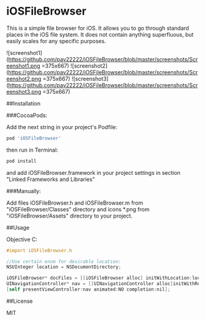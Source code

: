 # iOSFileBrowser
This is a simple file browser for iOS. It allows you to go through standard places in the iOS file system. It does not contain anything superfluous, but easily scales for any specific purposes.

![screenshot1](https://github.com/pav22222/iOSFileBrowser/blob/master/screenshots/Screenshot1.png =375x667)
![screenshot2](https://github.com/pav22222/iOSFileBrowser/blob/master/screenshots/Screenshot2.png =375x667)
![screenshot3](https://github.com/pav22222/iOSFileBrowser/blob/master/screenshots/Screenshot3.png =375x667)


##Installation

###CocoaPods:

Add the next string in your project's Podfile:

```sh
pod 'iOSFileBrowser'
```

then run in Terminal:

```ruby
pod install
```

and add iOSFileBrowser.framework in your project settings in section "Linked Frameworks and Libraries"

###Manually:

Add files iOSFileBrowser.h and iOSFileBrowser.m from "iOSFileBrowser/Classes" directory and icons *.png from "iOSFileBrowser/Assets" directory to your project.

##Usage

Objective C:
```objective-c
#import iOSFileBrowser.h

//Use certain enum for desirable location:
NSUInteger location = NSDocumentDirectory;

iOSFileBrowser* docFiles = [[iOSFileBrowser alloc] initWithLocation:location];
UINavigationController* nav = [[UINavigationController alloc]initWithRootViewController:docFiles];
[self presentViewController:nav animated:NO completion:nil];
```

##License

MIT
